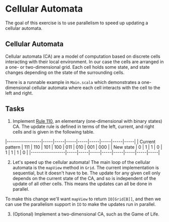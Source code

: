 # Cellular Automata

The goal of this exercise is to use parallelism to speed up updating a cellular automata.


## Cellular Automata

Cellular automata (CA) are a model of computation based on discrete cells interacting with their local environment. In our case the cells are arranged in a one- or two-dimensional grid. Each cell holds some state, and state changes depending on the state of the surrounding cells.

There is a runnable example in `Main.scala` which demonstrates a one-dimensional cellular automata where each cell interacts with the cell to the left and right.


## Tasks

1. Implement [Rule 110][rule-110], an elementary (one-dimensional with binary states) CA. The update rule is defined in terms of the left, current, and right cells and is given in the following table.

|-----------------|-----|-----|-----|-----|-----|-----|-----|-----|
| Current pattern | 111 | 110 | 101 | 100 | 011 | 010 | 001 | 000 |
| New state       | 0   | 1   | 1   | 0   | 1   | 1   | 1   | 0   |
|-----------------|-----|-----|-----|-----|-----|-----|-----|-----|


2. Let's speed up the cellular automata! The main loop of the cellular automata is the `mapView` method in `Grid`. The current implementation is sequential, but it doesn't have to be. The update for any given cell only depends on the current state of the CA, and so is independent of the update of all other cells. This means the updates can all be done in parallel.

To make this change we'll want `mapView` to return `IO[Grid[B]]`, and then we can use the parallelism support in `IO` to make the updates run in parallel.


3. (Optional) Implement a two-dimensional CA, such as the Game of Life.

[rule-110]: https://en.wikipedia.org/wiki/Rule_110
